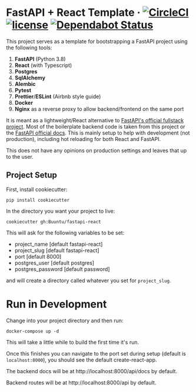 # FastAPI + React Template · [![CircleCI](https://circleci.com/gh/Buuntu/fastapi-react.svg?style=shield)](https://circleci.com/gh/Buuntu/fastapi-react) [![license](https://img.shields.io/github/license/peaceiris/actions-gh-pages.svg)](LICENSE) [![Dependabot Status](https://img.shields.io/badge/Dependabot-active-brightgreen.svg)](https://dependabot.com)

This project serves as a template for bootstrapping a FastAPI
project using the following tools:

1. **FastAPI** (Python 3.8)
2. **React** (with Typescript)
3. **Postgres**
4. **SqlAlchemy**
5. **Alembic**
6. **Pytest**
7. **Prettier**/**ESLint** (Airbnb style guide)
8. **Docker**
9. **Nginx** as a reverse proxy to allow backend/frontend on the same port

It is meant as a lightweight/React alternative to
[FastAPI's official fullstack project](https://github.com/tiangolo/full-stack-fastapi-postgresql).
Most of the boilerplate backend code is taken from this project
or the [FastAPI official docs](https://fastapi.tiangolo.com/).
This is mainly setup to help with development (not production),
including hot reloading for both React and FastAPI.

This does not have any opinions on production settings and leaves
that up to the user.

## Project Setup

First, install cookiecutter:

```
pip install cookiecutter
```

In the directory you want your project to live:

```
cookiecutter gh:Buuntu/fastapi-react
```

This will ask for the following variables to be set:

- project_name [default fastapi-react]
- project_slug [default fastapi-react]
- port [default 8000]
- postgres_user [default postgres]
- postgres_password [default password]

and will create a directory called whatever you set for
`project_slug`.

# Run in Development

Change into your project directory and then run:

```
docker-compose up -d
```

This will take a little while to build the first time it's run.

Once this finishes you can navigate to the port set during setup
(default is `localhost:8000`), you should see the default
create-react-app.

The backend docs will be at http://localhost:8000/api/docs by default.

Backend routes will be at http://localhost:8000/api by default.

